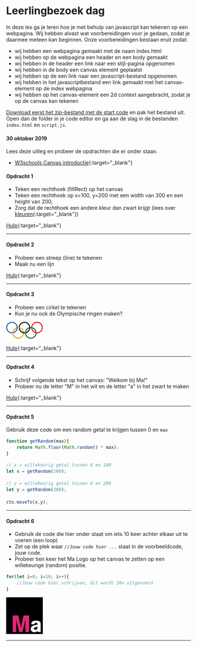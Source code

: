 # Leerlingbezoek dag

In deze les ga je leren hoe je met behulp van javascript kan tekenen op een webpagina. Wij hebben alvast wat voorbereidingen voor je gedaan, zodat je daarmee meteen kan beginnen. Onze voorbereidingen bestaan eruit zodat:

- wij hebben een webpagina gemaakt met de naam index.html
- wij hebben op de webpagina een header en een body gemaakt
- wij hebben in de header een link naar een stijl-pagina opgenomen
- wij hebben in de body een canvas element geplaatst
- wij hebben op de een link naar een javascript-bestand opgenomen
- wij hebben in het javascriptbestand een link gemaakt met het canvas-element op de index webpagina
- wij hebben op het canvas-element een 2d context aangebracht, zodat je op de canvas kan tekenen

<a href="{{ site.github.zip_url }}">Download eerst het zip-bestand met de start code</a> en pak het bestand uit.  
Open dan de folder in je code editor en ga aan de slag in de bestanden `index.html` en `script.js`.

#### 30 oktober 2019

Lees deze uitleg en probeer de opdrachten die er onder staan.
* [W3schools Canvas introductie](https://www.w3schools.com/graphics/canvas_intro.asp){:target="_blank"}




#### Opdracht 1
- Teken een rechthoek (fillRect) op het canvas
- Teken een rechthoek op x=100, y=200 met een width van 300 en een height van 200;
- Zorg dat de rechthoek een andere kleur dan zwart krijgt (lees over [kleuren](https://www.w3schools.com/css/css_colors.asp){:target="_blank"})

[Hulp](https://www.w3schools.com/graphics/canvas_drawing.asp){:target="_blank"}

---

#### Opdracht 2
- Probeer een streep (line) te tekenen
- Maak nu een lijn

[Hulp](https://www.w3schools.com/graphics/canvas_coordinates.asp){:target="_blank"}

---

#### Opdracht 3
- Probeer een cirkel te tekenen
- Kun je nu ook de Olympische ringen maken?

![Olympische ringen](assets/rings.png)

[Hulp](https://www.w3schools.com/graphics/canvas_coordinates.asp){:target="_blank"}

---

#### Opdracht 4
- Schrijf volgende tekst op het canvas: "Welkom bij Ma!"
- Probeer nu de letter "M" in het wit en de letter "a" in het zwart te maken

[Hulp](https://www.w3schools.com/graphics/canvas_text.asp){:target="_blank"}

---

#### Opdracht 5
Gebruik deze code om een random getal te krijgen tussen 0 en `max`

```javascript
function getRandom(max){
    return Math.floor(Math.random() * max);
}
```

```javascript
// x = willekeurig getal tussen 0 en 100
let x = getRandom(100);

// y = willekeurig getal tussen 0 en 200
let y = getRandom(200);

ctx.moveTo(x,y);
```

---

#### Opdracht 6

* Gebruik de code die hier onder staat om iets 10 keer achter elkaar uit te voeren (een loop)  
* Zet op de plek waar `//Jouw code hier ...` staat in de voorbeeldcode, jouw code.
* Probeer tien keer het Ma Logo op het canvas te zetten op een willekeurige (random) positie.

```javascript
for(let i=0; i<10; i++){
    //Jouw code hier schrijven, dit wordt 10x uitgevoerd
}
```

![Mediacollege Logo](assets/ma-logo.png)

---
